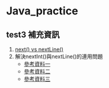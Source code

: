 # Java_practice
## test3 補充資訊
1. [next() vs nextLine()](https://www.itread01.com/content/1544783765.html)
2. 解決nextInt()與nextLine()的連用問題
    * [參考資料一](https://blog.csdn.net/qq_32367263/article/details/81329653)
    * [參考資料二](https://www.itread01.com/content/1556340054.html)
    * [參考資料三](https://blog.csdn.net/sinat_32561655/article/details/62892427)
